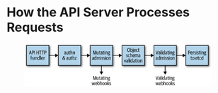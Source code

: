 # How the API Server Processes Requests

<figure><img src=".gitbook/assets/prku_0205.png" alt=""><figcaption></figcaption></figure>



